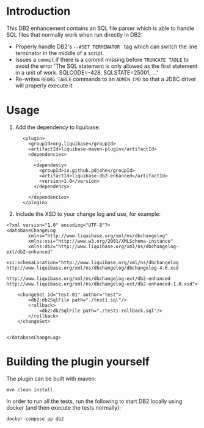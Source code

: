 # Introduction 

This DB2 enhancement contains an SQL file parser which is able to handle SQL files that normally work when run directly in DB2:

* Properly handle DB2's `--#SET TERMINATOR ` tag which can switch the line terminator in the middle of a script.
* Issues a `commit` if there is a commit missing before `TRUNCATE TABLE` to avoid the error 'The SQL statement is only allowed as the first statement in a unit of work. SQLCODE=-428, SQLSTATE=25001, ...'
* Re-writes `REORG TABLE` commands to an `ADMIN_CMD` so that a JDBC driver will properly execute it

# Usage

1. Add the dependency to liquibase:
```
      <plugin>
        <groupId>org.liquibase</groupId>
        <artifactId>liquibase-maven-plugin</artifactId>
        <dependencies>
          ...
          <dependency>
            <groupId>io.github.pdjohe</groupId>
            <artifactId>liquibase-db2-enhanced</artifactId>
            <version>1.0</version>
          </dependency>
          ...
        </dependencies>
      </plugin>
```

2. Include the XSD to your change log and use, for example:

```
<?xml version="1.0" encoding="UTF-8"?>
<databaseChangeLog
        xmlns="http://www.liquibase.org/xml/ns/dbchangelog"
        xmlns:xsi="http://www.w3.org/2001/XMLSchema-instance"
        xmlns:db2="http://www.liquibase.org/xml/ns/dbchangelog-ext/db2-enhanced"
        xsi:schemaLocation="http://www.liquibase.org/xml/ns/dbchangelog http://www.liquibase.org/xml/ns/dbchangelog/dbchangelog-4.6.xsd
                            http://www.liquibase.org/xml/ns/dbchangelog-ext/db2-enhanced http://www.liquibase.org/xml/ns/dbchangelog-ext/db2-enhanced-1.0.xsd">

    <changeSet id="test-01" author="test">
        <db2:db2SqlFile path="./test1.sql"/>
        <rollback>
            <db2:db2SqlFile path="./test1-rollback.sql"/>
        </rollback>
    </changeSet>


</databaseChangeLog>
```

# Building the plugin yourself

The plugin can be built with maven:

`mvn clean install`

In order to run all the tests, run the following to start DB2 locally using docker (and then execute the tests normally):

`docker-compose up db2`